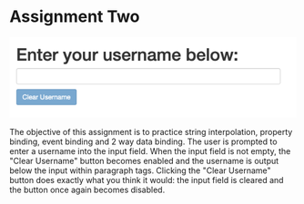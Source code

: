 # Assignment Two

<p align="center">
<img src="https://github.com/drkuster/Angular-Course-Assignment-2/blob/master/screenshots/assignment-2.png">
</p>

<p>The objective of this assignment is to practice string interpolation, property binding, event binding and 2 way data binding. The user is prompted to enter a username into the input field. When the input field is not empty, the "Clear Username" button becomes enabled and the username is output below the input within paragraph tags. Clicking the "Clear Username" button does exactly what you think it would: the input field is cleared and the button once again becomes disabled.</p>
